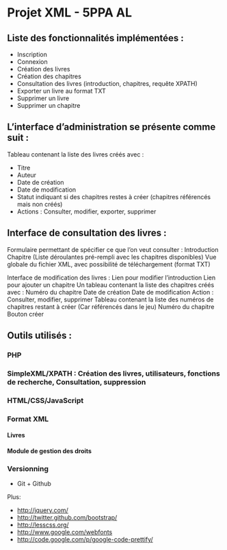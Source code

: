 Projet XML - 5PPA AL
================================

## Liste des fonctionnalités implémentées :

* Inscription
* Connexion
* Création des livres 
* Création des chapitres
* Consultation des livres (introduction, chapitres, requête XPATH)
* Exporter un livre au format TXT
* Supprimer un livre
* Supprimer un chapitre

## L’interface d’administration se présente comme suit :

Tableau contenant la liste des livres créés avec :

* Titre
* Auteur
* Date de création
* Date de modification
* Statut indiquant si des chapitres restes à créer (chapitres référencés mais non créés)
* Actions : Consulter, modifier, exporter, supprimer

## Interface de consultation des livres :

Formulaire permettant de spécifier ce que l’on veut consulter :
Introduction
Chapitre (Liste déroulantes pré-rempli avec les chapitres disponibles)
Vue globale du fichier XML, avec possibilité de téléchargement (format TXT)

Interface de modification des livres :
Lien pour modifier l’introduction
Lien pour ajouter un chapitre
Un tableau contenant la liste des chapitres créés avec :
Numéro du chapitre
Date de création
Date de modification
Action : Consulter, modifier, supprimer
Tableau contenant la liste des numéros de chapitres restant à créer (Car référencés dans le jeu)
Numéro du chapitre
Bouton créer

## Outils utilisés :

### PHP
### SimpleXML/XPATH : Création des livres, utilisateurs, fonctions de recherche, Consultation, suppression
### HTML/CSS/JavaScript
### Format XML
#### Livres
#### Module de gestion des droits
### Versionning
* Git + Github

Plus:

* http://jquery.com/
* http://twitter.github.com/bootstrap/
* http://lesscss.org/
* http://www.google.com/webfonts
* http://code.google.com/p/google-code-prettify/
